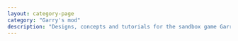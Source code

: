 ```yaml
---
layout: category-page
category: "Garry's mod"
description: "Designs, concepts and tutorials for the sandbox game Garry's mod"
---
```

